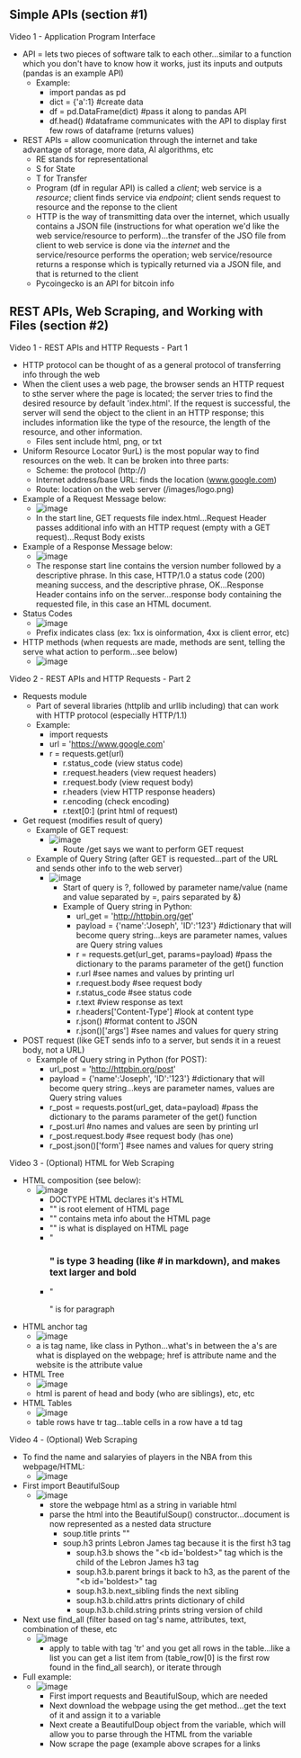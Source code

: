 ## Simple APIs (section #1)

Video 1 - Application Program Interface
- API = lets two pieces of software talk to each other...similar to a function which you don't have to know how it works, just its inputs and outputs (pandas is an example API)
  - Example:
    - import pandas as pd
    - dict = {'a':1} #create data
    - df = pd.DataFrame(dict) #pass it along to pandas API
    - df.head() #dataframe communicates with the API to display first few rows of dataframe (returns values)
- REST APIs = allow coomunication through the internet and take advantage of storage, more data, AI algorithms, etc
  - RE stands for representational
  - S for State
  - T for Transfer
  - Program (df in regular API) is called a _client_; web service is a _resource_; client finds service via _endpoint_; client sends request to resource and the reponse to the client
  - HTTP is the way of transmitting data over the internet, which usually contains a JSON file (instructions for what operation we'd like the web service/resource to perform)...the transfer of the JSO file from client to web service is done via the _internet_ and the service/resource performs the operation; web service/resource returns a response which is typically returned via a JSON file, and that is returned to the client
  - Pycoingecko is an API for bitcoin info
 
## REST APIs, Web Scraping, and Working with Files (section #2)

Video 1 - REST APIs and HTTP Requests - Part 1
- HTTP protocol can be thought of as a general protocol of transferring info through the web
- When the client uses a web page, the browser sends an HTTP request to sthe server where the page is located; the server tries to find the desired resource by default 'index.html'. If the request is successful, the server will send the object to the client in an HTTP response; this includes information like the type of the resource, the length of the resource, and other information.
  - Files sent include html, png, or txt
- Uniform Resource Locator 9urL) is the most popular way to find resources on the web. It can be broken into three parts:
  - Scheme: the protocol (http://)
  - Internet address/base URL: finds the location (www.google.com)
  - Route: location on the web server (/images/logo.png)
- Example of a Request Message below:
  - ![image](https://github.com/user-attachments/assets/4eaec325-f4c8-4f90-ad1f-8a0ccee913ce)
  - In the start line, GET requests file index.html...Request Header passes additional info with an HTTP request (empty with a GET request)...Requst Body exists
- Example of a Response Message below:
  - ![image](https://github.com/user-attachments/assets/fd3f7dd7-256b-4c63-b0ca-581dbc9b3eaf)
  - The response start line contains the version number followed by a descriptive phrase. In this case, HTTP/1.0 a status code (200) meaning success, and the descriptive phrase, OK...Response Header contains info on the server...response body containing the requested file, in this case an HTML document.
- Status Codes
  - ![image](https://github.com/user-attachments/assets/d49fcbc1-c191-4058-bc0d-53e44053b0d7)
  - Prefix indicates class (ex: 1xx is oinformation, 4xx is client error, etc)
- HTTP methods (when requests are made, methods are sent, telling the serve what action to perform...see below)
  - ![image](https://github.com/user-attachments/assets/58d93b92-26ad-4925-b043-15d54d3ac8c9)

Video 2 - REST APIs and HTTP Requests - Part 2
- Requests module
  - Part of several libraries (httplib and urllib including) that can work with HTTP protocol (especially HTTP/1.1)
  - Example:
    - import requests
    - url = 'https://www.google.com'
    - r = requests.get(url)
      - r.status_code (view status code)
      - r.request.headers (view request headers)
      - r.request.body (view request body)
      - r.headers (view HTTP response headers)
      - r.encoding (check encoding)
      - r.text[0:] (print html of request)
- Get request (modifies result of query)
  - Example of GET request:
    - ![image](https://github.com/user-attachments/assets/345e7931-d0fc-4e94-a9ba-e3ace0424097)
      - Route /get says we want to perform GET request
  - Example of Query String (after GET is requested...part of the URL and sends other info to the web server)
    - ![image](https://github.com/user-attachments/assets/5cacd8c4-c7d0-4c1c-9501-ef6ba3416932)
      - Start of query is ?, followed by parameter name/value  (name and value separated by =, pairs separated by &)
      - Example of Query string in Python:
        - url_get = 'http://httpbin.org/get'
        - payload = {'name':'Joseph', 'ID':'123'} #dictionary that will become query string...keys are parameter names, values are Query string values
        - r = requests.get(url_get, params=payload) #pass the dictionary to the params parameter of the get() function
        - r.url #see names and values by printing url
        - r.request.body #see request body
        - r.status_code #see status code
        - r.text #view response as text
        - r.headers['Content-Type'] #look at content type
        - r.json() #format content to JSON
        - r.json()['args'] #see names and values for query string
- POST request (like GET sends info to a server, but sends it in a reuest body, not a URL)
    - Example of Query string in Python (for POST):
      - url_post = 'http://httpbin.org/post'
      - payload = {'name':'Joseph', 'ID':'123'} #dictionary that will become query string...keys are parameter names, values are Query string values
      - r_post = requests.post(url_get, data=payload) #pass the dictionary to the params parameter of the get() function
      - r_post.url #no names and values are seen by printing url
      - r_post.request.body #see request body (has one)
      - r_post.json()['form'] #see names and values for query string

 Video 3 - (Optional) HTML for Web Scraping
 - HTML composition (see below):
   - ![image](https://github.com/user-attachments/assets/89f11143-660c-4ab4-9dd8-1034a5bda6d7)
     - DOCTYPE HTML declares it's HTML
     - "<html>" is root element of HTML page
     - "<head>" contains meta info about the HTML page
     - "<body>" is what is displayed on HTML page
     - "<h3>" is type 3 heading (like # in markdown), and makes text larger and bold
     - "<p>" is for paragraph
 - HTML anchor tag
   - ![image](https://github.com/user-attachments/assets/11cbd936-ebdc-419a-a349-f1b476554218)
   - a is tag name, like class in Python...what's in between the a's are what is displayed on the webpage; href is attribute name and the website is the attribute value
 - HTML Tree
   - ![image](https://github.com/user-attachments/assets/377c7067-672c-4ff7-8887-fc9ab139ae31)
   - html is parent of head and body (who are siblings), etc, etc
 - HTML Tables
   - ![image](https://github.com/user-attachments/assets/f78aa9c3-9568-4864-b1a7-78554a532319)
   - table rows have tr tag...table cells in a row have a td tag
  
Video 4 - (Optional) Web Scraping
- To find the name and salaryies of players in the NBA from this webpage/HTML:
  - ![image](https://github.com/user-attachments/assets/7827a49d-5bfb-4b98-a670-114d47602464)
- First import BeautifulSoup
  - ![image](https://github.com/user-attachments/assets/ab44b475-f365-4f7a-8f1d-55a49b6e0906)
    - store the webpage html as a string in variable html
    - parse the html into the BeautifulSoup() constructor...document is now represented as a nested data structure
      - soup.title prints "<title>Page Title</title>"
      - soup.h3 prints Lebron James tag because it is the first h3 tag
        - soup.h3.b shows the "<b id='boldest>" tag which is the child of the Lebron James h3 tag
        - soup.h3.b.parent brings it back to h3, as the parent of the "<b id='boldest>" tag
        - soup.h3.b.next_sibling finds the next sibling
        - soup.h3.b.child.attrs prints dictionary of child
        - soup.h3.b.child.string prints string version of child
- Next use find_all (filter based on tag's name, attributes, text, combination of these, etc
  - ![image](https://github.com/user-attachments/assets/f4269a27-bf91-4553-a5e0-f10dd6c20399)
    - apply to table with tag 'tr' and you get all rows in the table...like a list you can get a list item from (table_row[0] is the first row found in the find_all search), or iterate through
- Full example:
  - ![image](https://github.com/user-attachments/assets/b5b8cd58-cd94-4af5-8ad6-f79fc9a39ec0)
    - First import requests and BeautifulSoup, which are needed
    - Next download the webpage using the get method...get the text of it and assign it to a variable
    - Next create a BeautifulDoup object from the variable, which will allow you to parse through the HTML from the variable
    - Now scrape the page (example above scrapes for a links







     


 
